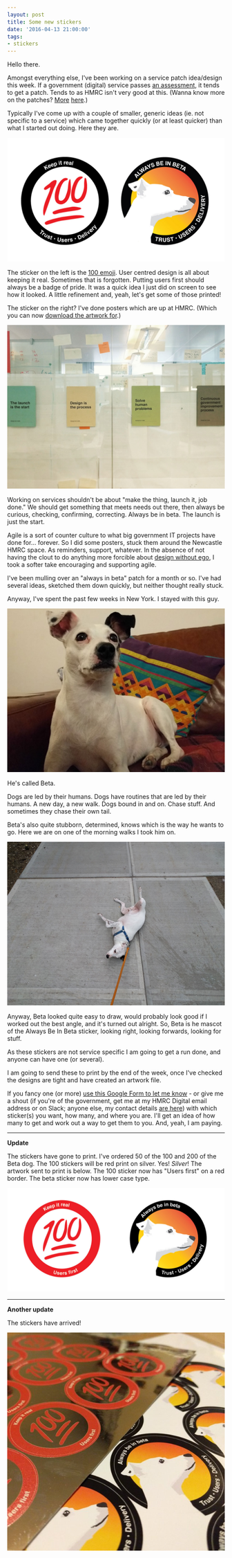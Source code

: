```yaml
---
layout: post
title: Some new stickers
date: '2016-04-13 21:00:00'
tags:
- stickers
---
```

Hello there.

Amongst everything else, I've been working on a service patch idea/design this week. If a government (digital) service passes [an assessment](https://www.gov.uk/service-manual/digital-by-default/assessments-at-gds.html), it tends to get a patch. Tends to as HMRC isn't very good at this. (Wanna know more on the patches? [More](https://gds-missions-alpha.herokuapp.com/missions) [here](http://shannonigansdesign.com/portfolio/sticker-designs-for-moj-digital/).)

Typically I've come up with a couple of smaller, generic ideas (ie. not specific to a service) which came together quickly (or at least quicker) than what I started out doing. Here they are.

![](/assets/100-beta-stickers.jpg)

The sticker on the left is the [100 emoji](https://www.quora.com/What-does-the-100-emoji-generally-mean). User centred design is all about keeping it real. Sometimes that is forgotten. Putting users first should always be a badge of pride. It was a quick idea I just did on screen to see how it looked. A little refinement and, yeah, let's get some of those printed!

The sticker on the right? I've done posters which are up at HMRC. (Which you can now [download the artwork for](/2016-04-14-beta-posters).)

![](/assets/always-be-in-beta-posters.jpg)

Working on services shouldn't be about "make the thing, launch it, job done." We should get something that meets needs out there, then always be curious, checking, confirming, correcting. Always be in beta. The launch is just the start.

Agile is a sort of counter culture to what big government IT projects have done for... forever. So I did some posters, stuck them around the Newcastle HMRC space. As reminders, support, whatever. In the absence of not having the clout to do anything more forcible about [design without ego](/design-is-the-process-and-when-designing-works), I took a softer take encouraging and supporting agile.

I've been mulling over an "always in beta" patch for a month or so. I've had several ideas, sketched them down quickly, but neither thought really stuck.

Anyway, I've spent the past few weeks in New York. I stayed with this guy.

![](/assets/beta-sitting.jpg)

He's called Beta.

Dogs are led by their humans. Dogs have routines that are led by their humans. A new day, a new walk. Dogs bound in and on. Chase stuff. And sometimes they chase their own tail.

Beta's also quite stubborn, determined, knows which is the way he wants to go. Here we are on one of the morning walks I took him on.

![](/assets/beta-laying-down.jpg)

Anyway, Beta looked quite easy to draw, would probably look good if I worked out the best angle, and it's turned out alright. So, Beta is he mascot of the Always Be In Beta sticker, looking right, looking forwards, looking for stuff.

As these stickers are not service specific I am going to get a run done, and anyone can have one (or several).

I am going to send these to print by the end of the week, once I've checked the designs are tight and have created an artwork file.

If you fancy one (or more) [use this Google Form to let me know](http://goo.gl/forms/3WkEISMau7) - or give me a shout (if you're of the government, get me at my HMRC Digital email address or on Slack; anyone else, my contact details [are here](/contact)) with which sticker(s) you want, how many, and where you are. I'll get an idea of how many to get and work out a way to get them to you. And, yeah, I am paying.

---

**Update**

The stickers have gone to print. I've ordered 50 of the 100 and 200 of the Beta dog. The 100 stickers will be red print on silver. Yes! *Silver*! The artwork sent to print is below. The 100 sticker now has "Users first" on a red border. The beta sticker now has lower case type.

![](/assets/100-and-beta-artwork.jpg)

---

**Another update**

The stickers have arrived!

![](/assets/100-beta-stickers-real.jpg)
